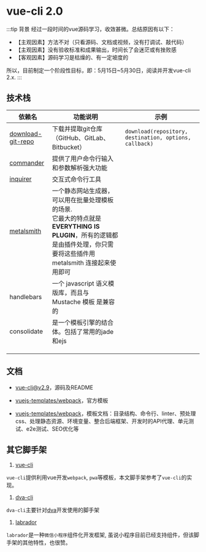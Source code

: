 # vue-cli 2.0

:::tip 背景
经过一段时间的vue源码学习，收效甚微。总结原因有以下：
* 【主观因素】方法不对（只看源码、文档或视频，没有打调试、敲代码）
* 【主观因素】没有验收标准和成果输出，时间长了会迷茫或有挫败感
* 【客观因素】源码学习是枯燥的、有一定坡度的

所以，目前制定一个阶段性目标，即：5月15日~5月30日，阅读并开发vue-cli 2.x.
:::



## 技术栈

| 依赖名                                                       | 功能说明                                                     | 示例                                                   |
| ------------------------------------------------------------ | ------------------------------------------------------------ | ------------------------------------------------------ |
| [download-git-repo](https://www.npmjs.com/package/download-git-repo) | 下载并提取git仓库（GitHub、GitLab、Bitbucket）               | `download(repository, destination, options, callback)` |
| [commander](https://github.com/tj/commander.js)              | 提供了用户命令行输入和参数解析强大功能                       |                                                        |
| [inquirer](https://github.com/SBoudrias/Inquirer.js)         | 交互式命令行工具                                             |                                                        |
| [metalsmith](https://github.com/segmentio/metalsmith)        | 一个静态网站生成器，可以用在批量处理模板的场景.<br>它最大的特点就是**EVERYTHING IS PLUGIN**，所有的逻辑都是由插件处理，你只需要将这些插件用 metalsmith 连接起来使用即可 |                                                        |
| handlebars                                                   | 一个 javascript 语义模版库，而且与 Mustache 模板 是兼容的    |                                                        |
| consolidate                                                  | 是一个模板引擎的结合体。包括了常用的jade和ejs                |                                                        |
|                                                              |                                                              |                                                        |
|                                                              |                                                              |                                                        |
|                                                              |                                                              |                                                        |





## 文档

* [vue-cli@v2.9](https://github.com/vuejs/vue-cli/tree/v2)，源码及README

* [vuejs-templates/webpack](https://github.com/vuejs-templates/webpack)，官方模板

* [vuejs-templates/webpack](http://vuejs-templates.github.io/webpack/)，模板文档：目录结构、命令行、linter、预处理css、处理静态资源、环境变量、整合后端框架、开发时的API代理、单元测试、e2e测试、SEO优化等



## 其它脚手架

1. [vue-cli](https://link.juejin.cn?target=https%3A%2F%2Fgithub.com%2Fvuejs%2Fvue-cli)

`vue-cli`提供利用vue开发`webpack`, `pwa`等模板，本文脚手架参考了`vue-cli`的实现。

1. [dva-cli](https://link.juejin.cn?target=https%3A%2F%2Fgithub.com%2Fdvajs%2Fdva-cli)

`dva-cli`主要针对[dva](https://link.juejin.cn?target=https%3A%2F%2Fgithub.com%2Fdvajs%2Fdva)开发使用的脚手架

1. [labrador](https://link.juejin.cn?target=https%3A%2F%2Fgithub.com%2Fmaichong%2Flabrador)

`labrador`是一种`微信小程序`组件化开发框架, 虽说小程序目前已经支持组件，但该脚手架的其他特性，也很赞。

